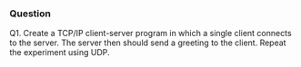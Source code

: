 ### Question
Q1. Create a TCP/IP client-server program in which a single client connects to the server. The server then should send a greeting to the client. Repeat the experiment using UDP.
